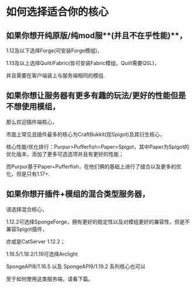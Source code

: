 # 如何选择适合你的核心

## 如果你想开纯原版/纯mod服**(并且不在乎性能)**，

1.12及以下选择Forge(可安装Forge模组)，

1.13及以上选择Quilt/Fabric(皆可安装Fabric模组，Quilt需要QSL)，

并且需要在客户端装上与服务端相同的模组.

## 如果你想让服务器有更多有趣的玩法/更好的性能但是不想使用模组，

那么欢迎插件端核心，

市面上常见且插件最多的核心为CraftBukkit(现Spigot)及其衍生核心，

核心性能/优化排行：Purpur>Pufferfish>Paper>Spigot，其中Paper为Spigot的优化版本，添加了更多可选选项并且有更好的性能；

而Purpur基于Paper+Pufferfish，在他们俩的基础上进行了缝合以及更多的优化，但是只有1.17+.

## 如果你想开插件+模组的混合类型服务器，

请选择混合核心，

1.12.2可选择SpongeForge，拥有更好的稳定性以及对模组更好的兼容性，但是不兼容Spigot插件，

亦或是CatServer 1.12.2；

1.16.5/1.18.2/1.19可选择Arclight

SpongeAPI8/1.16.5 以及 SpongeAPI9/1.19.2 系列核心也可以

至于如何使用这类服务端，请看下篇。